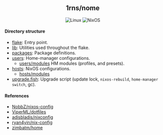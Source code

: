 <h2 align="center">1rns/nome</h1>


<p align="center">
    <img alt="Linux" src="https://img.shields.io/badge/Linux-000000?style=for-the-badge&logo=Linux&logoColor=white">
    <img alt="NixOS" src="https://img.shields.io/badge/Nixos-FFFFFF?style=for-the-badge&logo=NixOS&logoColor=black">
</p>

#### Directory structure

- [flake](flake): Entry point.
- [lib](lib): Utilities used throughout the flake.
- [packages](packages): Package definitions.
- [users](users): Home-manager configurations.
  - [users/modules](hosts/modules) HM modules (profiles, and presets).
- [hosts](hosts): NixOS configurations.
  - [hosts/modules](hosts/modules)
- [upgrade.fish](upgrade): Upgrade script (update lock, `nixos-rebuild`, `home-manager switch`, gc).


#### References

- [NobbZ/nixos-config](https://github.com/NobbZ/nixos-config)
- [ViperML/dotfiles](https://github.com/viperML/dotfiles)
- [adisbladis/nixconfig](https://github.com/adisbladis/nixconfig)
- [ryan4yin/nix-config](https://github.com/ryan4yin/nix-config)
- [zimbatm/home](https://github.com/zimbatm/home)
